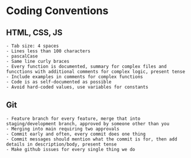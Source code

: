 # Coding Conventions

## HTML, CSS, JS

    - Tab size: 4 spaces
    - Lines less than 100 characters
    - pascalCase
    - Same line curly braces
    - Every function is documented, summary for complex files and funcctions with additional comments for complex logic, present tense
    - Include examples in comments for complex functions
    - Code is as self-documented as possible
    - Avoid hard-coded values, use variables for constants

## Git

    - Feature branch for every feature, merge that into staging/development branch, approved by someone other than you
    - Merging into main requiring two approvals
    - Commit early and often, every commit does one thing
    - Commit messages should mention what the commit is for, then add details in description/body, present tense
    - Make github issues for every single thing we do
